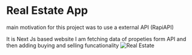 # Real Estate App
main motivation for this project was to use a external API (RapiAPI)

It is Next Js based website
I am fetching data of propeties form API and then adding buying and selling funcationality
![Real Estate](https://i.ibb.co/jTW4bFC/image.png)
